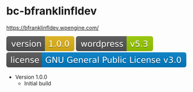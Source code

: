 # bc-bfranklinfldev
https://bfranklinfldev.wpengine.com/

![Version](assets/version.svg)
![Wordpress](assets/wordpress.svg)
![License](assets/license.svg)

  * Version 1.0.0
    * Initial build
